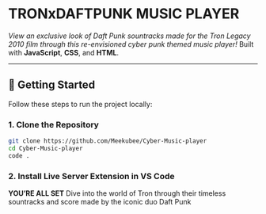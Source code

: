# TRONxDAFTPUNK MUSIC PLAYER

*View an exclusive look of Daft Punk sountracks made for the Tron Legacy 2010 film through this re-envisioned cyber punk themed music player!*
Built with **JavaScript**, **CSS**, and **HTML**.

---

## 🚀 Getting Started

Follow these steps to run the project locally:

### 1. Clone the Repository

```bash
git clone https://github.com/Meekubee/Cyber-Music-player
cd Cyber-Music-player
code .
```
### 2. Install Live Server Extension in VS Code


**YOU’RE ALL SET**
Dive into the world of Tron through their timeless sountracks and score made by the iconic duo Daft Punk




